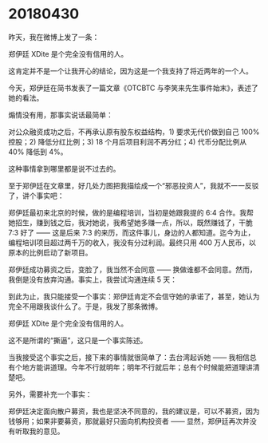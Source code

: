 # 20180430

昨天，我在微博上发了一条：

郑伊廷 XDite 是个完全没有信用的人。

这肯定并不是一个让我开心的结论，因为这是一个我支持了将近两年的一个人。

今天，郑伊廷在简书发表了一篇文章《OTCBTC 与李笑来先生事件始末》，表述了她的看法。

煽情没有用，那事实说话最简单：

对公众融资成功之后，不再承认原有股东权益结构，1) 要求无代价做到自己 100% 控股；2) 降低分红比例；3) 18 个月后项目利润不再分红；4) 代币分配比例从 40% 降低到 4%。

这种事情拿到哪里都是说不过去的。

至于郑伊廷在文章里，好几处力图把我描绘成一个“邪恶投资人”，我就不一一反驳了，讲个事实吧：

郑伊廷最初来北京的时候，做的是编程培训，当初是她跟我提的 6:4 合作。我帮她招生，赚到钱之后，我对她说，我希望她多赚一点，所以，既然赚钱了，干脆 7:3 好了 —— 这是后来 7:3 的来历，而这件事儿，身边的人都知道。迄今为止，编程培训项目超过两千万的收入，我没有分过利润。最终只用 400 万人民币，以原本的比例启动了新项目。

郑伊廷成功募资之后，变脸了，我当然不会同意 —— 换做谁都不会同意。然而，我倒是没有放弃沟通。事实上，我尝试沟通连续 5 天：


到此为止，我只能接受一个事实：郑伊廷肯定不会信守她的承诺了，甚至，她认为完全不用跟我谈什么了。于是，我发了那条微博。

郑伊廷 XDite 是个完全没有信用的人。

这不是所谓的“撕逼”，这只是一个事实陈述。

当我接受这个事实之后，接下来的事情就很简单了：去台湾起诉她 —— 我相信总有个地方能讲道理。今年不行就明年；明年不行就后年；总有个时候能把道理讲清楚吧。

另外，需要补充一个事实：

郑伊廷决定面向散户募资，我也是坚决不同意的，我的建议是，可以不募资，因为钱够用；如果非要募资，那就最好只面向机构投资者 —— 显然，郑伊廷再次并没有听取我的意见。
